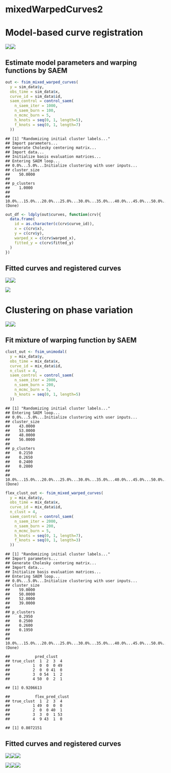 mixedWarpedCurves2
================

Model-based curve registration
==============================

![](README_files/figure-markdown_github-ascii_identifiers/unnamed-chunk-1-1.png)![](README_files/figure-markdown_github-ascii_identifiers/unnamed-chunk-1-2.png)

Estimate model parameters and warping functions by SAEM
-------------------------------------------------------

``` r
out <- fsim_mixed_warped_curves(
  y = sim_data$y,
  obs_time = sim_data$x,
  curve_id = sim_data$id,
  saem_control = control_saem(
    n_saem_iter = 1000,
    n_saem_burn = 100,
    n_mcmc_burn = 5,
    h_knots = seq(0, 1, length=5),
    f_knots = seq(0, 1, length=7)
  ))
```

    ## [1] "Randomizing initial cluster labels..."
    ## Import parameters...
    ## Generate Cholesky centering matrix...
    ## Import data...
    ## Initialize basis evaluation matrices...
    ## Entering SAEM loop...
    ## 0.0%...5.0%...Initialize clustering with user inputs...
    ## cluster_size
    ##    50.0000
    ## 
    ## p_clusters
    ##    1.0000
    ## 
    ## 10.0%...15.0%...20.0%...25.0%...30.0%...35.0%...40.0%...45.0%...50.0%...55.0%...60.0%...65.0%...70.0%...75.0%...80.0%...85.0%...90.0%...95.0%...(Done)

``` r
out_df <- ldply(out$curves, function(crv){
  data.frame(
    id = as.character(c(crv$curve_id)),
    x = c(crv$x),
    y = c(crv$y),
    warped_x = c(crv$warped_x),
    fitted_y = c(crv$fitted_y)
  )
})
```

Fitted curves and registered curves
-----------------------------------

![](README_files/figure-markdown_github-ascii_identifiers/unnamed-chunk-3-1.png)![](README_files/figure-markdown_github-ascii_identifiers/unnamed-chunk-3-2.png)

![](README_files/figure-markdown_github-ascii_identifiers/unnamed-chunk-4-1.png)

Clustering on phase variation
=============================

![](README_files/figure-markdown_github-ascii_identifiers/unnamed-chunk-5-1.png)![](README_files/figure-markdown_github-ascii_identifiers/unnamed-chunk-5-2.png)

Fit mixture of warping function by SAEM
---------------------------------------

``` r
clust_out <- fsim_unimodal(
  y = mix_data$y,
  obs_time = mix_data$x,
  curve_id = mix_data$id,
  n_clust = 4,
  saem_control = control_saem(
    n_saem_iter = 2000,
    n_saem_burn = 200,
    n_mcmc_burn = 5,
    h_knots = seq(0, 1, length=5)
  ))
```

    ## [1] "Randomizing initial cluster labels..."
    ## Entering SAEM loop...
    ## 0.0%...5.0%...Initialize clustering with user inputs...
    ## cluster_size
    ##    43.0000
    ##    53.0000
    ##    48.0000
    ##    56.0000
    ## 
    ## p_clusters
    ##    0.2150
    ##    0.2650
    ##    0.2400
    ##    0.2800
    ## 
    ## 10.0%...15.0%...20.0%...25.0%...30.0%...35.0%...40.0%...45.0%...50.0%...55.0%...60.0%...65.0%...70.0%...75.0%...80.0%...85.0%...90.0%...95.0%...(Done)

``` r
flex_clust_out <- fsim_mixed_warped_curves(
  y = mix_data$y,
  obs_time = mix_data$x,
  curve_id = mix_data$id,
  n_clust = 4,
  saem_control = control_saem(
    n_saem_iter = 2000,
    n_saem_burn = 200,
    n_mcmc_burn = 5,
    h_knots = seq(0, 1, length=7),
    f_knots = seq(0, 1, length=3)
  ))
```

    ## [1] "Randomizing initial cluster labels..."
    ## Import parameters...
    ## Generate Cholesky centering matrix...
    ## Import data...
    ## Initialize basis evaluation matrices...
    ## Entering SAEM loop...
    ## 0.0%...5.0%...Initialize clustering with user inputs...
    ## cluster_size
    ##    59.0000
    ##    50.0000
    ##    52.0000
    ##    39.0000
    ## 
    ## p_clusters
    ##    0.2950
    ##    0.2500
    ##    0.2600
    ##    0.1950
    ## 
    ## 10.0%...15.0%...20.0%...25.0%...30.0%...35.0%...40.0%...45.0%...50.0%...55.0%...60.0%...65.0%...70.0%...75.0%...80.0%...85.0%...90.0%...95.0%...(Done)

    ##           pred_clust
    ## true_clust  1  2  3  4
    ##          1  0  0  0 49
    ##          2  0  0 41  0
    ##          3  0 54  1  2
    ##          4 50  0  2  1

    ## [1] 0.9206613

    ##           flex_pred_clust
    ## true_clust  1  2  3  4
    ##          1 49  0  0  0
    ##          2  0  0 40  1
    ##          3  3  0  1 53
    ##          4  9 43  1  0

    ## [1] 0.8072151

Fitted curves and registered curves
-----------------------------------

![](README_files/figure-markdown_github-ascii_identifiers/unnamed-chunk-11-1.png)![](README_files/figure-markdown_github-ascii_identifiers/unnamed-chunk-11-2.png)![](README_files/figure-markdown_github-ascii_identifiers/unnamed-chunk-11-3.png)

![](README_files/figure-markdown_github-ascii_identifiers/unnamed-chunk-12-1.png)![](README_files/figure-markdown_github-ascii_identifiers/unnamed-chunk-12-2.png)![](README_files/figure-markdown_github-ascii_identifiers/unnamed-chunk-12-3.png)
